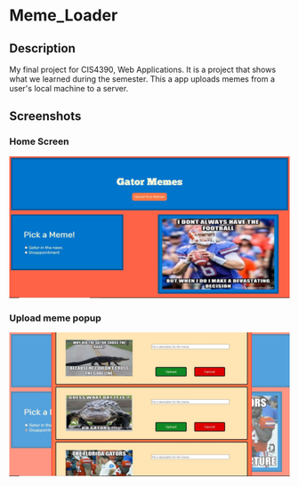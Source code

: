 # Meme_Loader

## Description
My final project for CIS4390, Web Applications. It is a project that shows what we learned during the semester.
This a app uploads memes from a user's local machine to a server.

## Screenshots

### Home Screen
![Home Screen](./screenshots/101.JPG)

### Upload meme popup
![Uploading photos](./screenshots/104.JPG)
